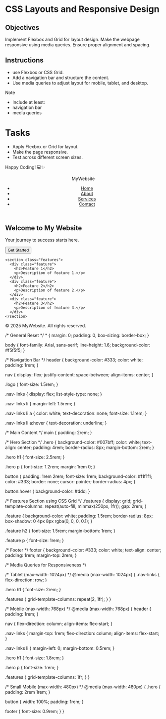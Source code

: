 # CSS Layouts and Responsive Design

## Objectives

Implement Flexbox and Grid for layout design.
Make the webpage responsive using media queries.
Ensure proper alignment and spacing.

## Instructions

- use Flexbox or CSS Grid.
- Add a navigation bar and structure the content.
- Use media queries to adjust layout for mobile, tablet, and desktop.

>[!NOTE]
>  - Include at least:
>  - navigation bar
>  - media queries

# Tasks

- Apply Flexbox or Grid for layout.
- Make the page responsive.
- Test across different screen sizes.

Happy Coding! 💻✨

<!DOCTYPE html>
<html lang="en">
<head>
  <meta charset="UTF-8">
  <meta name="viewport" content="width=device-width, initial-scale=1.0">
  <title>Responsive Layout with Flexbox and Grid</title>
  <link rel="stylesheet" href="styles.css">
</head>
<body>

  <!-- Navigation Bar -->
  <header>
    <nav>
      <div class="logo">MyWebsite</div>
      <ul class="nav-links">
        <li><a href="#">Home</a></li>
        <li><a href="#">About</a></li>
        <li><a href="#">Services</a></li>
        <li><a href="#">Contact</a></li>
      </ul>
    </nav>
  </header>

  <!-- Main Content -->
  <main>
    <section class="hero">
      <h1>Welcome to My Website</h1>
      <p>Your journey to success starts here.</p>
      <button>Get Started</button>
    </section>

    <section class="features">
      <div class="feature">
        <h2>Feature 1</h2>
        <p>Description of feature 1.</p>
      </div>
      <div class="feature">
        <h2>Feature 2</h2>
        <p>Description of feature 2.</p>
      </div>
      <div class="feature">
        <h2>Feature 3</h2>
        <p>Description of feature 3.</p>
      </div>
    </section>
  </main>

  <!-- Footer -->
  <footer>
    <p>&copy; 2025 MyWebsite. All rights reserved.</p>
  </footer>

</body>
</html>
/* General Reset */
* {
  margin: 0;
  padding: 0;
  box-sizing: border-box;
}

body {
  font-family: Arial, sans-serif;
  line-height: 1.6;
  background-color: #f5f5f5;
}

/* Navigation Bar */
header {
  background-color: #333;
  color: white;
  padding: 1rem;
}

nav {
  display: flex;
  justify-content: space-between;
  align-items: center;
}

.logo {
  font-size: 1.5rem;
}

.nav-links {
  display: flex;
  list-style-type: none;
}

.nav-links li {
  margin-left: 1.5rem;
}

.nav-links li a {
  color: white;
  text-decoration: none;
  font-size: 1.1rem;
}

.nav-links li a:hover {
  text-decoration: underline;
}

/* Main Content */
main {
  padding: 2rem;
}

/* Hero Section */
.hero {
  background-color: #007bff;
  color: white;
  text-align: center;
  padding: 4rem;
  border-radius: 8px;
  margin-bottom: 2rem;
}

.hero h1 {
  font-size: 2.5rem;
}

.hero p {
  font-size: 1.2rem;
  margin: 1rem 0;
}

button {
  padding: 1rem 2rem;
  font-size: 1rem;
  background-color: #f1f1f1;
  color: #333;
  border: none;
  cursor: pointer;
  border-radius: 4px;
}

button:hover {
  background-color: #ddd;
}

/* Features Section using CSS Grid */
.features {
  display: grid;
  grid-template-columns: repeat(auto-fill, minmax(250px, 1fr));
  gap: 2rem;
}

.feature {
  background-color: white;
  padding: 1.5rem;
  border-radius: 8px;
  box-shadow: 0 4px 8px rgba(0, 0, 0, 0.1);
}

.feature h2 {
  font-size: 1.5rem;
  margin-bottom: 1rem;
}

.feature p {
  font-size: 1rem;
}

/* Footer */
footer {
  background-color: #333;
  color: white;
  text-align: center;
  padding: 1rem;
  margin-top: 2rem;
}

/* Media Queries for Responsiveness */

/* Tablet (max-width: 1024px) */
@media (max-width: 1024px) {
  .nav-links {
    flex-direction: row;
  }

  .hero h1 {
    font-size: 2rem;
  }

  .features {
    grid-template-columns: repeat(2, 1fr);
  }
}

/* Mobile (max-width: 768px) */
@media (max-width: 768px) {
  header {
    padding: 1rem;
  }

  nav {
    flex-direction: column;
    align-items: flex-start;
  }

  .nav-links {
    margin-top: 1rem;
    flex-direction: column;
    align-items: flex-start;
  }

  .nav-links li {
    margin-left: 0;
    margin-bottom: 0.5rem;
  }

  .hero h1 {
    font-size: 1.8rem;
  }

  .hero p {
    font-size: 1rem;
  }

  .features {
    grid-template-columns: 1fr;
  }
}

/* Small Mobile (max-width: 480px) */
@media (max-width: 480px) {
  .hero {
    padding: 2rem 1rem;
  }

  button {
    width: 100%;
    padding: 1rem;
  }

  footer {
    font-size: 0.9rem;
  }
}


